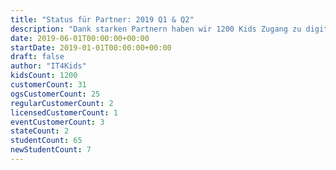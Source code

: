 ```yaml
---
title: "Status für Partner: 2019 Q1 & Q2"
description: "Dank starken Partnern haben wir 1200 Kids Zugang zu digitaler Bildung geben können."
date: 2019-06-01T00:00:00+00:00
startDate: 2019-01-01T00:00:00+00:00
draft: false
author: "IT4Kids"
kidsCount: 1200
customerCount: 31
ogsCustomerCount: 25 
regularCustomerCount: 2
licensedCustomerCount: 1
eventCustomerCount: 3
stateCount: 2
studentCount: 65
newStudentCount: 7
---
```

